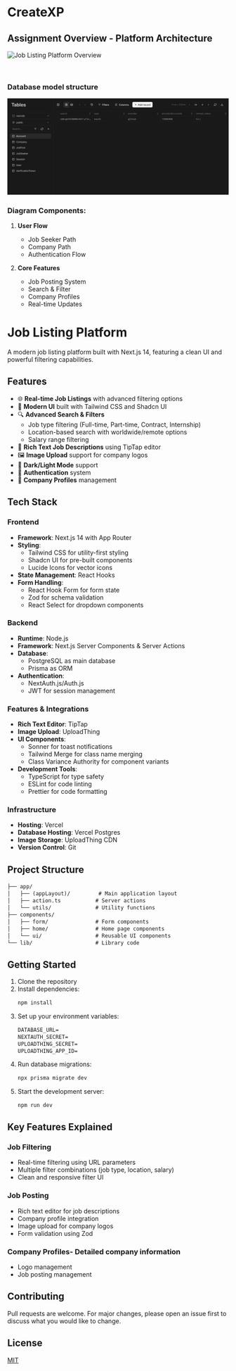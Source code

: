 # CreateXP

## Assignment Overview - Platform Architecture

![Job Listing Platform Overview](/public/Listing_excalidraw.png)

<br>

### Database model structure

![Job Listing Platform Overview](/public/DB-structure.jpg)



### Diagram Components:
1. **User Flow**
   - Job Seeker Path
   - Company Path
   - Authentication Flow

2. **Core Features**
   - Job Posting System
   - Search & Filter
   - Company Profiles
   - Real-time Updates

# Job Listing Platform

A modern job listing platform built with Next.js 14, featuring a clean UI and powerful filtering capabilities.

## Features

- 🌐 **Real-time Job Listings** with advanced filtering options
- 🎨 **Modern UI** built with Tailwind CSS and Shadcn UI
- 🔍 **Advanced Search & Filters**
  - Job type filtering (Full-time, Part-time, Contract, Internship)
  - Location-based search with worldwide/remote options
  - Salary range filtering
- 📝 **Rich Text Job Descriptions** using TipTap editor
- 🖼️ **Image Upload** support for company logos
- 🌙 **Dark/Light Mode** support
- 🔐 **Authentication** system
- 💼 **Company Profiles** management

## Tech Stack

### Frontend
- **Framework**: Next.js 14 with App Router
- **Styling**: 
  - Tailwind CSS for utility-first styling
  - Shadcn UI for pre-built components
  - Lucide Icons for vector icons
- **State Management**: React Hooks
- **Form Handling**:
  - React Hook Form for form state
  - Zod for schema validation
  - React Select for dropdown components

### Backend
- **Runtime**: Node.js
- **Framework**: Next.js Server Components & Server Actions
- **Database**: 
  - PostgreSQL as main database
  - Prisma as ORM
- **Authentication**: 
  - NextAuth.js/Auth.js
  - JWT for session management

### Features & Integrations
- **Rich Text Editor**: TipTap
- **Image Upload**: UploadThing
- **UI Components**:
  - Sonner for toast notifications
  - Tailwind Merge for class name merging
  - Class Variance Authority for component variants
- **Development Tools**:
  - TypeScript for type safety
  - ESLint for code linting
  - Prettier for code formatting

### Infrastructure
- **Hosting**: Vercel
- **Database Hosting**: Vercel Postgres
- **Image Storage**: UploadThing CDN
- **Version Control**: Git

## Project Structure

```
├── app/
│   ├── (appLayout)/         # Main application layout
│   ├── action.ts           # Server actions
│   └── utils/              # Utility functions
├── components/
│   ├── form/               # Form components
│   ├── home/               # Home page components
│   └── ui/                 # Reusable UI components
└── lib/                    # Library code
```

## Getting Started

1. Clone the repository
2. Install dependencies:
   ```bash
   npm install
   ```
3. Set up your environment variables:
   ```env
   DATABASE_URL=
   NEXTAUTH_SECRET=
   UPLOADTHING_SECRET=
   UPLOADTHING_APP_ID=
   ```
4. Run database migrations:
   ```bash
   npx prisma migrate dev
   ```
5. Start the development server:
   ```bash
   npm run dev
   ```

## Key Features Explained

### Job Filtering
- Real-time filtering using URL parameters
- Multiple filter combinations (job type, location, salary)
- Clean and responsive filter UI

### Job Posting
- Rich text editor for job descriptions
- Company profile integration
- Image upload for company logos
- Form validation using Zod
### Company Profiles- Detailed company information
- Logo management
- Job posting management

## Contributing

Pull requests are welcome. For major changes, please open an issue first to discuss what you would like to change.

## License

[MIT](https://choosealicense.com/licenses/mit/)
